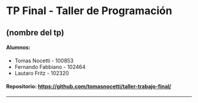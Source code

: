 # TP Final - Taller de Programación
## (nombre del tp)

#### Alumnos: 
- Tomas Nocetti     - 100853
- Fernando Fabbiano - 102464
- Lautaro Fritz     - 102320

#### Repositorio: https://github.com/tomasnocetti/taller-trabajo-final/

___
